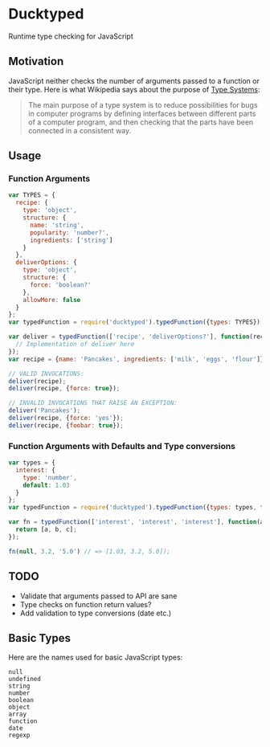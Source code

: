 # Ducktyped

Runtime type checking for JavaScript

## Motivation

JavaScript neither checks the number of arguments passed to a function or their type.
Here is what Wikipedia says about the purpose of [Type Systems](https://en.m.wikipedia.org/wiki/Type_system):

> The main purpose of a type system is to reduce possibilities for bugs in computer programs by defining interfaces between different parts of a computer program, and then checking that the parts have been connected in a consistent way.

## Usage

### Function Arguments

```javascript
var TYPES = {
  recipe: {
    type: 'object',
    structure: {
      name: 'string',
      popularity: 'number?',
      ingredients: ['string']
    }
  },
  deliverOptions: {
    type: 'object',
    structure: {
      force: 'boolean?'
    },
    allowMore: false
  }
};
var typedFunction = require('ducktyped').typedFunction({types: TYPES})

var deliver = typedFunction(['recipe', 'deliverOptions?'], function(recipe, options) {
  // Implementation of deliver here
});
var recipe = {name: 'Pancakes', ingredients: ['milk', 'eggs', 'flour']};

// VALID INVOCATIONS:
deliver(recipe);
deliver(recipe, {force: true});

// INVALID INVOCATIONS THAT RAISE AN EXCEPTION:
deliver('Pancakes');
deliver(recipe, {force: 'yes'});
deliver(recipe, {foobar: true});
```

### Function Arguments with Defaults and Type conversions

```javascript
var types = {
  interest: {
    type: 'number',
    default: 1.03
  }
};
var typedFunction = require('ducktyped').typedFunction({types: types, transform: true});

var fn = typedFunction(['interest', 'interest', 'interest'], function(a, b, c) {
  return [a, b, c];
});

fn(null, 3.2, '5.0') // => [1.03, 3.2, 5.0]);
```

## TODO

* Validate that arguments passed to API are sane
* Type checks on function return values?
* Add validation to type conversions (date etc.)

## Basic Types

Here are the names used for basic JavaScript types:

```
null
undefined
string
number
boolean
object
array
function
date
regexp
```
